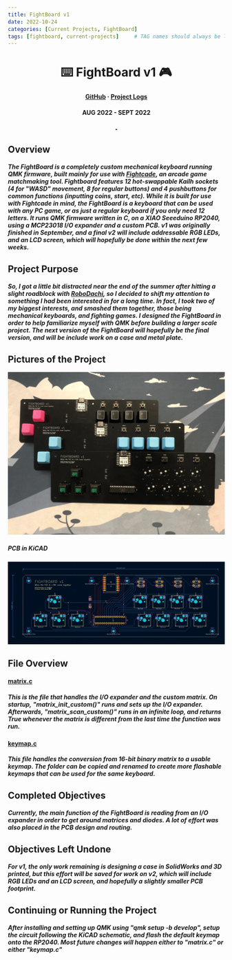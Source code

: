```yaml
---
title: FightBoard v1
date: 2022-10-24
categories: [Current Projects, FightBoard]
tags: [fightboard, current-projects]     # TAG names should always be lowercase
---
```

<div align=center>
<h1> ⌨️ FightBoard v1 🎮 </h1>
<h4>
  <a href="https://github.com/cartex10/fightboard">GitHub</a>
  <span> · </span>
  <a href="/categories/fightboard">Project Logs</a>
</h4>
<h4> AUG 2022 - SEPT 2022</h4>
<img src="/assets/fightboard/v1_silkscreen.jpg" height="2">
</div>

## Overview
<h5> The FightBoard is a completely custom mechanical keyboard running QMK firmware, built mainly for use with <a href="https://www.fightcade.com/">Fightcade</a>, an arcade game matchmaking tool. Fightboard features 12 hot-swappable Kailh sockets (4 for "WASD" movement, 8 for regular buttons) and 4 pushbuttons for common functions (inputting coins, start, etc). While it is built for use with Fightcade in mind, the FightBoard is a keyboard that can be used with any PC game, or as just a regular keyboard if you only need 12 letters. It runs QMK firmware written in C, on a XIAO Seeeduino RP2040, using a MCP23018 I/O expander and a custom PCB. v1 was originally finished in September, and a final v2 will include addressable RGB LEDs, and an LCD screen, which will hopefully be done within the next few weeks. </h5> 

## Project Purpose
<h5> So, I got a little bit distracted near the end of the summer after hitting a slight roadblock with <a href="/posts/robodachi">RoboDachi</a>, so I decided to shift my attention to something I had been interested in for a long time. In fact, I took two of my biggest interests, and smashed them together, those being mechanical keyboards, and fighting games. I designed the FightBoard in order to help familiarize myself with QMK before building a larger scale project. The next version of the FightBoard will hopefully be the final version, and will be include work on a case and metal plate. </h5>

## Pictures of the Project
<img src="/assets/fightboard/v1.jpg">

<h5> PCB in KiCAD </h5>
<img src="/assets/fightboard/v1_pcb.png">

## File Overview
<h4> <a href="https://github.com/cartex10/fightboard/blob/main/qmk_firmware/keyboards/fightboard/matrix.c">matrix.c</a> </h4>
<h5> This is the file that handles the I/O expander and the custom matrix. On startup, "matrix_init_custom()" runs and sets up the I/O expander. Afterwards, "matrix_scan_custom()" runs in an infinite loop, and returns True whenever the matrix is different from the last time the function was run. </h5>

<h4> <a href="https://github.com/cartex10/fightboard/blob/main/qmk_firmware/keyboards/fightboard/keymaps/default/keymap.c">keymap.c</a> </h4>
<h5> This file handles the conversion from 16-bit binary matrix to a usable keymap. The folder can be copied and renamed to create more flashable keymaps that can be used for the same keyboard. </h5>
  
## Completed Objectives
<h5> Currently, the main function of the FightBoard is reading from an I/O expander in order to get around matrices and diodes. A lot of effort was also placed in the PCB design and routing. </h5>

## Objectives Left Undone
<h5> For v1, the only work remaining is designing a case in SolidWorks and 3D printed, but this effort will be saved for work on v2, which will include RGB LEDs and an LCD screen, and hopefully a slightly smaller PCB footprint. </h5>

## Continuing or Running the Project
<h5> After installing and setting up QMK using "qmk setup -b develop", setup the circuit following the KiCAD schematic, and flash the default keymap onto the RP2040. Most future changes will happen either to "matrix.c" or either "keymap.c"</h5>